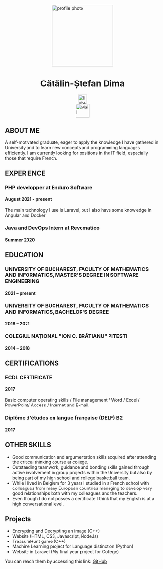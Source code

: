 <img src="https://avatars.githubusercontent.com/u/48888637?s=400&u=bc0abf7765b65b7f967dbf17d5f0f265babeae3c&v=4" style="display:block; margin-left: auto; margin-right: auto; width: 200px; heigth: 200px;" alt="profile photo">

<h1 style="text-align:center">Cătălin-Ștefan Dima</h1>
<a href="https://www.linkedin.com/in/c%C4%83t%C4%83lin-%C8%99tefan-dima-1478001a1/">
<img border="0" alt="linkedin" src="https://play-lh.googleusercontent.com/kMofEFLjobZy_bCuaiDogzBcUT-dz3BBbOrIEjJ-hqOabjK8ieuevGe6wlTD15QzOqw" width="30" height="30" style=" display: block; margin-left: auto;margin-right: auto; ">
</a>

<a href = "mailto:dimacatalin90@yahoo.com">
<img border="0" alt="Mail" src="https://user-images.githubusercontent.com/48888637/124583604-e593f000-de5b-11eb-960f-a254ab419c0f.png" width="45" height="45" style=" display:block; margin-left: auto;margin-right: auto;  ">
</a>


<h2>ABOUT ME</h2>
<p>
A self-motivated graduate, eager to apply the knowledge I have gathered in
University and to learn new concepts and programming languages efficiently. I am currently looking for positions in the IT field, especially those that require French.
</p>

<h2>EXPERIENCE</h2>
<h3>PHP developper at Enduro Software</h3> 
<h4>August 2021 - present</h4>

<p>The main technology I use is Laravel, but I also have some knowledge in Angular and Docker</p>

<h3>Java and DevOps Intern at Revomatico</h3> 
<h4>Summer 2020</h4>


<h2>EDUCATION</h2>

<h3>UNIVERSITY OF BUCHAREST, FACULTY OF MATHEMATICS AND INFORMATICS, MASTER'S DEGREE IN SOFTWARE ENGINEERING</h3> 
<h4> 2021 – present</h4>

<h3>UNIVERSITY OF BUCHAREST, FACULTY OF MATHEMATICS AND INFORMATICS, BACHELOR'S DEGREE</h3> 
<h4> 2018 – 2021</h4>

<h3>COLEGIUL NAȚIONAL "ION C. BRĂTIANU" PITESTI</h3>
<h4>2014 – 2018</h4>

<h2>CERTIFICATIONS</h2>

<h3>ECDL CERTIFICATE</h3>
<h4>2017</h4>
<p>Basic computer operating skills / File management / Word / Excel / PowerPoint/ Access / Internet and E-mail.</p>

<h3>Diplôme d'études en langue française (DELF) B2</h3>
<h4>2017</h4>

<h2>OTHER SKILLS</h2>

<ul>
  <li>Good communication and argumentation skills acquired after
attending the critical thinking course at college.</li>
  <li>Outstanding teamwork, guidance and bonding skills gained through
active involvement in group projects within the University but also by
being part of my high school and college basketball team.</li>
  <li>While I lived in Belgium for 3 years I studied in a French school with
colleagues from many European countries managing to develop very
good relationships both with my colleagues and the teachers.</li>
  <li>Even though I do not posses a certificate I think that my English is at a high conversational level.</li>
</ul>

<h2>Projects</h2>

<ul>
  <li>Encrypting and Decrypting an image (C++)</li>
  <li>Website (HTML, CSS, Javascript, NodeJs)</li>
  <li>TreasureHunt game (C++)</li>
  <li>Machine Learning project for Language distinction (Python)</li>
  <li>Website in Laravel (My final year project for College) </li>
</ul>
<p>You can reach them by accessing this link: <a href="https://github.com/dimacatalin"> GitHub </a> </p>

